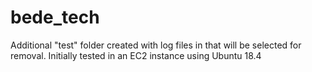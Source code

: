 # bede_tech

Additional "test" folder created with log files in that will be selected for removal. Initially tested in an EC2 instance using Ubuntu 18.4

